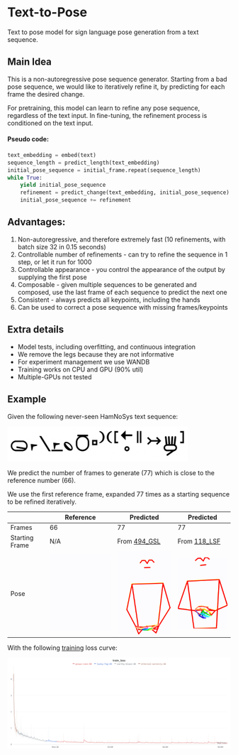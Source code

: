 # Text-to-Pose

Text to pose model for sign language pose generation from a text sequence.

## Main Idea

This is a non-autoregressive pose sequence generator. Starting from a bad pose sequence, we would like to iteratively
refine it, by predicting for each frame the desired change.

For pretraining, this model can learn to refine any pose sequence, regardless of the text input. In fine-tuning, the
refinement process is conditioned on the text input.

#### Pseudo code:

```python
text_embedding = embed(text)
sequence_length = predict_length(text_embedding)
initial_pose_sequence = initial_frame.repeat(sequence_length)
while True:
    yield initial_pose_sequence
    refinement = predict_change(text_embedding, initial_pose_sequence)
    initial_pose_sequence += refinement
```

## Advantages:

1. Non-autoregressive, and therefore extremely fast (10 refinements, with batch size 32 in 0.15 seconds)
2. Controllable number of refinements - can try to refine the sequence in 1 step, or let it run for 1000
3. Controllable appearance - you control the appearance of the output by supplying the first pose
4. Composable - given multiple sequences to be generated and composed, use the last frame of each sequence to predict
   the next one
5. Consistent - always predicts all keypoints, including the hands
6. Can be used to correct a pose sequence with missing frames/keypoints


## Extra details

- Model tests, including overfitting, and continuous integration
- We remove the legs because they are not informative
- For experiment management we use WANDB
- Training works on CPU and GPU (90% util)
- Multiple-GPUs not tested


## Example

Given the following never-seen HamNoSys text sequence:

![](assets/example/494_GSL_text.png)

We predict the number of frames to generate (77) which is close to the reference number (66).

We use the first reference frame, expanded 77 times as a starting sequence to be refined iteratively.

|                | Reference                                        | Predicted                                                                                           | Predicted                                                                                          |
|----------------|--------------------------------------------------|-----------------------------------------------------------------------------------------------------|----------------------------------------------------------------------------------------------------|
| Frames         | 66                                               | 77                                                                                                  | 77                                                                                                 |
| Starting Frame | N/A                                              | From [494_GSL](https://www.sign-lang.uni-hamburg.de/dicta-sign/portal/concepts/gsl/494.mp4) | From [118_LSF](https://www.sign-lang.uni-hamburg.de/dicta-sign/portal/concepts/lsf/118.mp4) |
| Pose           | ![original](assets/example/494_GSL_original.gif) | ![pred](assets/example/494_GSL_pred.gif)                                                            | ![other](assets/example/494_GSL_other.gif)                                                         |

With the following [training](https://wandb.ai/amit_my/text-to-pose/runs/392fs203) loss curve:

![loss](assets/loss.png)